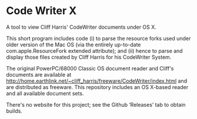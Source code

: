 Code Writer X
=============

A tool to view Cliff Harris' CodeWriter documents under OS X.

This short program includes code (i) to parse the resource forks used under older version of the Mac OS (via the entirely up-to-date com.apple.ResourceFork extended attribute); and (ii) hence to parse and display those files created by Cliff Harris for his CodeWriter System.

The original PowerPC/68000 Classic OS document reader and Cliff's documents are available at http://home.earthlink.net/~cliff_harris/freeware/CodeWriter/index.html and are distributed as freeware. This repository includes an OS X-based reader and all available document sets.

There's no website for this project; see the Github ‘Releases’ tab to obtain builds.
